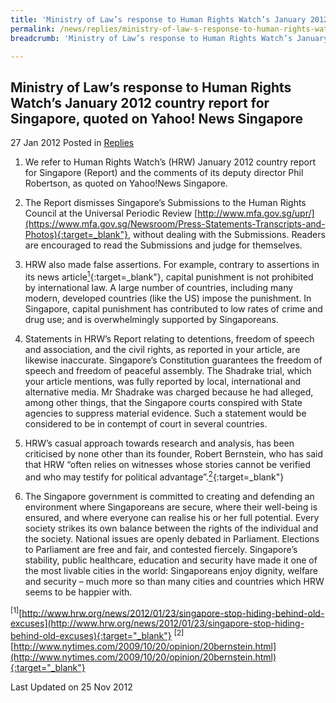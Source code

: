 ```yaml
---
title: 'Ministry of Law’s response to Human Rights Watch’s January 2012 country report for Singapore, quoted on Yahoo! News Singapore'
permalink: /news/replies/ministry-of-law-s-response-to-human-rights-watch-s-january-2012-country-report-for-singapore/
breadcrumb: 'Ministry of Law’s response to Human Rights Watch’s January 2012 country report for Singapore, quoted on Yahoo! News Singapore'

---
```



Ministry of Law’s response to Human Rights Watch’s January 2012 country report for Singapore, quoted on Yahoo! News Singapore
---

27 Jan 2012 Posted in [Replies](/news/replies)

1. We refer to Human Rights Watch’s (HRW) January 2012 country report for Singapore (Report) and the comments of its deputy director Phil Robertson, as quoted on Yahoo!News Singapore.

2. The Report dismisses Singapore’s Submissions to the Human Rights Council at the Universal Periodic Review [http://www.mfa.gov.sg/upr/](https://www.mfa.gov.sg/Newsroom/Press-Statements-Transcripts-and-Photos){:target=_blank"}, without dealing with the Submissions. Readers are encouraged to read the Submissions and judge for themselves.

3. HRW also made false assertions. For example, contrary to assertions in its news article[<sup>1</sup>](https://www.hrw.org/news/2012/01/23/singapore-stop-hiding-behind-old-excuses){:target=_blank"}, capital punishment is not prohibited by international law. A large number of countries, including many modern, developed countries (like the US) impose the punishment. In Singapore, capital punishment has contributed to low rates of crime and drug use; and is overwhelmingly supported by Singaporeans.

4. Statements in HRW’s Report relating to detentions, freedom of speech and association, and the civil rights, as reported in your article, are likewise inaccurate. Singapore’s Constitution guarantees the freedom of speech and freedom of peaceful assembly. The Shadrake trial, which your article mentions, was fully reported by local, international and alternative media. Mr Shadrake was charged because he had alleged, among other things, that the Singapore courts conspired with State agencies to suppress material evidence. Such a statement would be considered to be in contempt of court in several countries.

5. HRW’s casual approach towards research and analysis, has been criticised by none other than its founder, Robert Bernstein, who has said that HRW “often relies on witnesses whose stories cannot be verified and who may testify for political advantage”.[<sup>2</sup>](https://www.nytimes.com/2009/10/20/opinion/20bernstein.html){:target=_blank"}  

6. The Singapore government is committed to creating and defending an environment where Singaporeans are secure, where their well-being is ensured, and where everyone can realise his or her full potential. Every society strikes its own balance between the rights of the individual and the society.  National issues are openly debated in Parliament. Elections to Parliament are free and fair, and contested fiercely. Singapore’s stability, public healthcare, education and security have made it one of the most livable cities in the world: Singaporeans enjoy dignity, welfare and security – much more so than many cities and countries which HRW seems to be happier with.

<sup>[1]</sup>[http://www.hrw.org/news/2012/01/23/singapore-stop-hiding-behind-old-excuses](http://www.hrw.org/news/2012/01/23/singapore-stop-hiding-behind-old-excuses){:target="_blank"}
<sup>[2]</sup>[http://www.nytimes.com/2009/10/20/opinion/20bernstein.html](http://www.nytimes.com/2009/10/20/opinion/20bernstein.html){:target="_blank"}

<p class="right-side-updated">
  Last Updated on 25 Nov 2012
</p>
